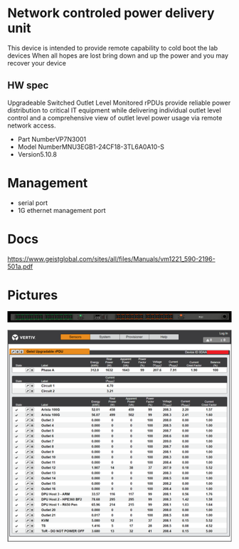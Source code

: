 # Network controled power delivery unit

This device is intended to provide remote capability to cold boot the lab devices
When all hopes are lost bring down and up the power and you may recover your device

## HW spec

Upgradeable Switched Outlet Level Monitored rPDUs provide reliable power distribution to critical IT equipment while delivering individual outlet level control and a comprehensive view of outlet level power usage via remote network access.

- Part NumberVP7N3001
- Model NumberMNU3EGB1-24CF18-3TL6A0A10-S
- Version5.10.8

# Management

- serial port
- 1G ethernet management port

# Docs

https://www.geistglobal.com/sites/all/files/Manuals/vm1221_590-2196-501a.pdf

# Pictures

![front](front.png)

![interface](interface.png)


